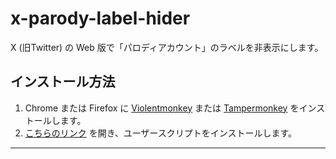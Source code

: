 # x-parody-label-hider

X (旧Twitter) の Web 版で「パロディアカウント」のラベルを非表示にします。

## インストール方法

1. Chrome または Firefox に [Violentmonkey](https://violentmonkey.github.io/) または [Tampermonkey](https://www.tampermonkey.net/) をインストールします。
2. [こちらのリンク](https://github.com/shapoco/x-parody-label-hider/raw/refs/heads/main/dist/x-parody-label-hider.user.js) を開き、ユーザースクリプトをインストールします。

----
